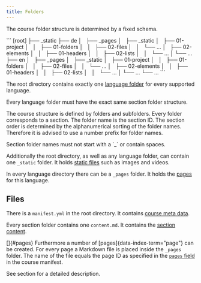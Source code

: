 ```yaml
---
title: Folders
---
```


The course folder structure is determined by a fixed schema.

<Example>
  ```
  [root]
  ├── _static
  ├── de
  │   ├── _pages
  │   ├── _static
  │   ├── 01-project
  │   │   ├── 01-folders
  │   │   ├── 02-files
  │   │   └── …
  │   ├── 02-elements
  │   │   ├── 01-headers
  │   │   ├── 02-lists
  │   │   └── …
  │   └── …
  ├── en
  │   ├── _pages
  │   ├── _static
  │   ├── 01-project
  │   │   ├── 01-folders
  │   │   ├── 02-files
  │   │   └── …
  │   ├── 02-elements
  │   │   ├── 01-headers
  │   │   ├── 02-lists
  │   │   └── …
  │   └── …
  └── …
  ```
</Example>

The root directory contains exactly one
[language folder](/section/01-project/03-languages) for every supported
language.

<Info>
  Every language folder must have the exact same section folder structure.
</Info>

The course structure is defined by folders and subfolders. Every folder
corresponds to a section. The folder name is the section ID. The section order
is determined by the alphanumerical sorting of the folder names. Therefore
it is advised to use a number prefix for folder names.

<Info>
  Section folder names must not start with a `_` or contain spaces.
</Info>


Additionally the root directory, as well as any language folder, can contain
one `_static` folder. It holds [static files](/section/02-elements/04-media)
such as images and videos.

In every language directory there can be a `_pages` folder. It holds the
[pages](/section/01-project/02-files/01-manifest#pages) for this language.

## Files

There is a `manifest.yml` in the root directory. It contains
[course meta data](/section/01-project/02-files/01-manifest).

Every section folder contains one `content.md`. It contains the
[section content](/section/01-project/02-files/02-content).

[]{#pages} Furthermore a number of [pages]{data-index-term="page"} can be
created. For every page a Markdown file is placed inside the `_pages` folder.
The name of the file equals the page ID as specified in the
[`pages` field](/section/01-project/02-files/01-manifest#pages) in the course
manifest.

See section [](/section/01-project/02-files/02-content) for a detailed
description.
